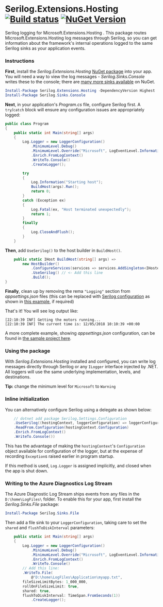 # Serilog.Extensions.Hosting [![Build status](https://ci.appveyor.com/api/projects/status/ue4s7htjwj88fulh?svg=true)](https://ci.appveyor.com/project/serilog/serilog-extensions-hosting) [![NuGet Version](http://img.shields.io/nuget/v/Serilog.Extensions.Hosting.svg?style=flat)](https://www.nuget.org/packages/Serilog.Extensions.Hosting/) 

Serilog logging for Microsoft.Extensions.Hosting . This package routes Microsoft.Extensions.Hosting log messages through Serilog, so you can get information about the framework's internal operations logged to the same Serilog sinks as your application events.

### Instructions

**First**, install the _Serilog.Extensions.Hosting_ [NuGet package](https://www.nuget.org/packages/Serilog.Extensions.Hosting) into your app. You will need a way to view the log messages - _Serilog.Sinks.Console_ writes these to the console; there are [many more sinks available](https://www.nuget.org/packages?q=Tags%3A%22serilog%22) on NuGet.

```powershell
Install-Package Serilog.Extensions.Hosting -DependencyVersion Highest
Install-Package Serilog.Sinks.Console
```

**Next**, in your application's _Program.cs_ file, configure Serilog first.  A `try`/`catch` block will ensure any configuration issues are appropriately logged:

```csharp
public class Program
{
    public static int Main(string[] args)
    {
        Log.Logger = new LoggerConfiguration()
            .MinimumLevel.Debug()
            .MinimumLevel.Override("Microsoft", LogEventLevel.Information)
            .Enrich.FromLogContext()
            .WriteTo.Console()
            .CreateLogger();

        try
        {
            Log.Information("Starting host");
            BuildHost(args).Run();
            return 0;
        }
        catch (Exception ex)
        {
            Log.Fatal(ex, "Host terminated unexpectedly");
            return 1;
        }
        finally
        {
            Log.CloseAndFlush();
        }
    }
```

**Then**, add `UseSerilog()` to the host builder in `BuildHost()`.

```csharp    
    public static IHost BuildHost(string[] args) =>
        new HostBuilder()
            .ConfigureServices(services => services.AddSingleton<IHostedService, PrintTimeService>())
            .UseSerilog() // <- Add this line
            .Build();
}
```

**Finally**, clean up by removing the rema `"Logging"` section from _appsettings.json_ files (this can be replaced with [Serilog configuration](https://github.com/serilog/serilog-settings-configuration) as shown in [this example](https://github.com/serilog/serilog-hosting/blob/dev/samples/SimpleServiceSample/Program.cs), if required)

That's it! You will see log output like:

```
[22:10:39 INF] Getting the motors running...
[22:10:39 INF] The current time is: 12/05/2018 10:10:39 +00:00
```

A more complete example, showing _appsettings.json_ configuration, can be found in [the sample project here](https://github.com/serilog/serilog-hostinh/tree/dev/samples/SimpleServiceSample).

### Using the package

With _Serilog.Extensions.Hosting_ installed and configured, you can write log messages directly through Serilog or any `ILogger` interface injected by .NET. All loggers will use the same underlying implementation, levels, and destinations.

**Tip:** change the minimum level for `Microsoft` to `Warning` 

### Inline initialization

You can alternatively configure Serilog using a delegate as shown below:

```csharp
    // dotnet add package Serilog.Settings.Configuration
    .UseSerilog((hostingContext, loggerConfiguration) => loggerConfiguration
	.ReadFrom.Configuration(hostingContext.Configuration)
	.Enrich.FromLogContext()
	.WriteTo.Console())
```

This has the advantage of making the `hostingContext`'s `Configuration` object available for configuration of the logger, but at the expense of recording `Exception`s raised earlier in program startup.

If this method is used, `Log.Logger` is assigned implicitly, and closed when the app is shut down.

### Writing to the Azure Diagnostics Log Stream

The Azure Diagnostic Log Stream ships events from any files in the `D:\home\LogFiles\` folder. To enable this for your app, first install the _Serilog.Sinks.File_ package:

```powershell
Install-Package Serilog.Sinks.File
```

Then add a file sink to your `LoggerConfiguration`, taking care to set the `shared` and `flushToDiskInterval` parameters:

```csharp
    public static int Main(string[] args)
    {
        Log.Logger = new LoggerConfiguration()
            .MinimumLevel.Debug()
            .MinimumLevel.Override("Microsoft", LogEventLevel.Information)
            .Enrich.FromLogContext()
            .WriteTo.Console()
	    // Add this line:
	    .WriteTo.File(
	    	@"D:\home\LogFiles\Application\myapp.txt",
		fileSizeLimitBytes: 1_000_000,
		rollOnFileSizeLimit: true,
		shared: true,
		flushToDiskInterval: TimeSpan.FromSeconds(1))
            .CreateLogger();
```
